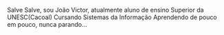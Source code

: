 Salve Salve, sou João Victor, atualmente aluno de ensino Superior da UNESC(Cacoal)
Cursando Sistemas da Informação
Aprendendo de pouco em pouco, nunca parando...
<!---
joaoV9/joaoV9 is a ✨ special ✨ repository because its `README.md` (this file) appears on your GitHub profile.
You can click the Preview link to take a look at your changes.
--->
